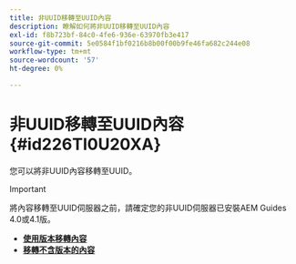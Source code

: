 ```yaml
---
title: 非UUID移轉至UUID內容
description: 瞭解如何將非UUID移轉至UUID內容
exl-id: f8b723bf-84c0-4fe6-936e-63970fb3e417
source-git-commit: 5e0584f1bf0216b8b00f00b9fe46fa682c244e08
workflow-type: tm+mt
source-wordcount: '57'
ht-degree: 0%

---
```


# 非UUID移轉至UUID內容 {#id226TI0U20XA}


您可以將非UUID內容移轉至UUID。

>[!IMPORTANT]
>
> 將內容移轉至UUID伺服器之前，請確定您的非UUID伺服器已安裝AEM Guides 4.0或4.1版。



* [**使用版本移轉內容**](./migrate-non-uuid-uuid-with-versions.md)
* [**移轉不含版本的內容**](./migrate-non-uuid-uuid-without-versions.md)
